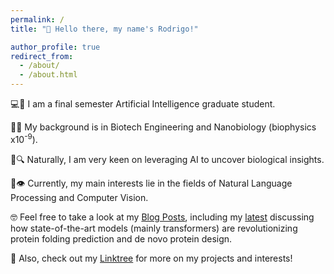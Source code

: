 ```yaml
---
permalink: /
title: "👋 Hello there, my name's Rodrigo!"

author_profile: true
redirect_from: 
  - /about/
  - /about.html
---
```

   
💻🧠  I am a final semester Artificial Intelligence graduate student.  

🧬🔬 My background is in Biotech Engineering and Nanobiology (biophysics x10<sup>-9</sup>).

🦠🔍 Naturally, I am very keen on leveraging AI to uncover biological insights.

📖👁️ Currently, my main interests lie in the fields of Natural Language Processing and Computer Vision.

🤓 Feel free to take a look at my [Blog Posts](https://rgonzlin.github.io/year-archive/), including my [latest](https://rgonzlin.github.io/posts/blog-post-1/) discussing how state-of-the-art models (mainly transformers) are revolutionizing protein folding prediction and de novo protein design.

🔗 Also, check out my [Linktree](https://linktr.ee/rodgonzlin) for more on my projects and interests!